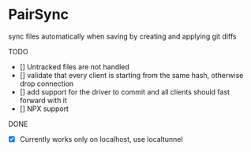 # PairSync

sync files automatically when saving by creating and applying git diffs

TODO

- [] Untracked files are not handled
- [] validate that every client is starting from the same hash, otherwise drop connection
- [] add support for the driver to commit and all clients should fast forward with
  it
- [] NPX support

DONE

- [x] Currently works only on localhost, use localtunnel
